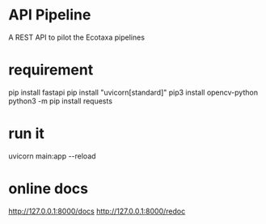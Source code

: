 
# API Pipeline
 
A REST API to pilot the Ecotaxa pipelines


# requirement

pip install fastapi
pip install "uvicorn[standard]"
pip3 install opencv-python
python3 -m pip install requests


# run it

uvicorn main:app --reload


# online docs

http://127.0.0.1:8000/docs
http://127.0.0.1:8000/redoc
